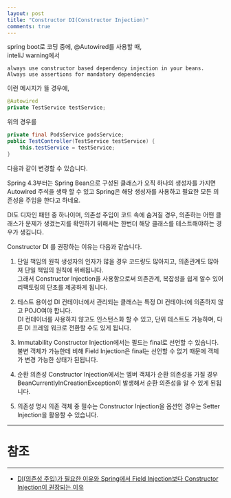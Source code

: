 ```yaml
---
layout: post
title: "Constructor DI(Constructor Injection)"
comments: true
---
```


spring boot로 코딩 중에, @Autowired를 사용할 때,  
inteliJ warning에서

```
always use constructor based dependency injection in your beans. Always use assertions for mandatory dependencies
```  

이런 메시지가 뜰 경우에,

```java
@Autowired
private TestService testService;
```

위의 경우를

```java
private final PodsService podsService;
public TestController(TestService testService) {
    this.testService = testService;
}
```

다음과 같이 변경할 수 있습니다.

Spring 4.3부터는 Spring Bean으로 구성된 클래스가 오직 하나의 생성자를 가지면 Autowired 주석을 생략 할 수 있고 Spring은 해당 생성자를 사용하고 필요한 모든 의존성을 주입을 한다고 하네요.

DI도 디자인 패턴 중 하나이며, 의존성 주입이 코드 속에 숨겨질 경우, 의존하는 어떤 클래스가 문제가 생겼는지를 확인하기 위해서는 한번더 해당 클래스를 테스트해야하는 경우가 생깁니다.

Constructor DI 를 권장하는 이유는 다음과 같습니다.

1. 단일 책임의 원칙
생성자의 인자가 많을 경우 코드량도 많아지고, 의존관계도 많아져 단일 책임의 원칙에 위배됩니다.  
그래서 Constructor Injection을 사용함으로써 의존관계, 복잡성을 쉽게 알수 있어 리팩토링의 단초를 제공하게 됩니다.  

2. 테스트 용이성
DI 컨테이너에서 관리되는 클래스는 특정 DI 컨테이너에 의존하지 않고 POJO여야 합니다.   
DI 컨테이너를 사용하지 않고도 인스턴스화 할 수 있고, 단위 테스트도 가능하며, 다른 DI 프레임 워크로 전환할 수도 있게 됩니다.  

3. Immutability
Constructor Injection에서는 필드는 final로 선언할 수 있습니다.   
불변 객체가 가능한데 비해 Field Injection은 final는 선언할 수 없기 때문에 객체가 변경 가능한 상태가 된됩니다.

4. 순환 의존성
Constructor Injection에서는 멤버 객체가 순환 의존성을 가질 경우 BeanCurrentlyInCreationException이 발생해서 순환 의존성을 알 수 있게 된됩니다.  

5. 의존성 명시
의존 객체 중 필수는 Constructor Injection을 옵션인 경우는 Setter Injection을 활용할 수 있습니다.  


-----
# 참조
-----

* [DI(의존성 주입)가 필요한 이유와 Spring에서 Field Injection보다 Constructor Injection이 권장되는 이유](http://www.mimul.com/pebble/default/2018/03/30/1522386129211.html)
